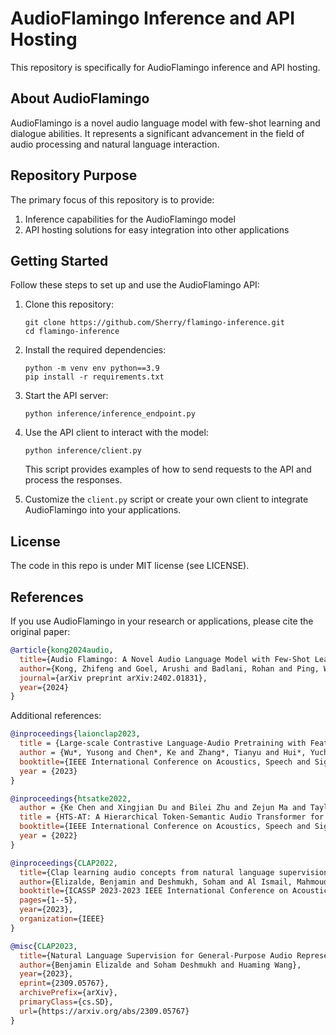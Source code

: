 # AudioFlamingo Inference and API Hosting

This repository is specifically for AudioFlamingo inference and API hosting.

## About AudioFlamingo

AudioFlamingo is a novel audio language model with few-shot learning and dialogue abilities. It represents a significant advancement in the field of audio processing and natural language interaction.

## Repository Purpose

The primary focus of this repository is to provide:

1. Inference capabilities for the AudioFlamingo model
2. API hosting solutions for easy integration into other applications

## Getting Started

Follow these steps to set up and use the AudioFlamingo API:

1. Clone this repository:
   ```
   git clone https://github.com/Sherry/flamingo-inference.git
   cd flamingo-inference
   ```

2. Install the required dependencies:
   ```
   python -m venv env python==3.9
   pip install -r requirements.txt
   ```

3. Start the API server:
   ```
   python inference/inference_endpoint.py
   ```

4. Use the API client to interact with the model:
   ```
   python inference/client.py
   ```

   This script provides examples of how to send requests to the API and process the responses.

5. Customize the `client.py` script or create your own client to integrate AudioFlamingo into your applications.

## License

The code in this repo is under MIT license (see LICENSE).

## References

If you use AudioFlamingo in your research or applications, please cite the original paper:

```bibtex
@article{kong2024audio,
  title={Audio Flamingo: A Novel Audio Language Model with Few-Shot Learning and Dialogue Abilities},
  author={Kong, Zhifeng and Goel, Arushi and Badlani, Rohan and Ping, Wei and Valle, Rafael and Catanzaro, Bryan},
  journal={arXiv preprint arXiv:2402.01831},
  year={2024}
}
```

Additional references:

```bibtex
@inproceedings{laionclap2023,
  title = {Large-scale Contrastive Language-Audio Pretraining with Feature Fusion and Keyword-to-Caption Augmentation},
  author = {Wu*, Yusong and Chen*, Ke and Zhang*, Tianyu and Hui*, Yuchen and Berg-Kirkpatrick, Taylor and Dubnov, Shlomo},
  booktitle={IEEE International Conference on Acoustics, Speech and Signal Processing, ICASSP},
  year = {2023}
}

@inproceedings{htsatke2022,
  author = {Ke Chen and Xingjian Du and Bilei Zhu and Zejun Ma and Taylor Berg-Kirkpatrick and Shlomo Dubnov},
  title = {HTS-AT: A Hierarchical Token-Semantic Audio Transformer for Sound Classification and Detection},
  booktitle={IEEE International Conference on Acoustics, Speech and Signal Processing, ICASSP},
  year = {2022}
}

@inproceedings{CLAP2022,
  title={Clap learning audio concepts from natural language supervision},
  author={Elizalde, Benjamin and Deshmukh, Soham and Al Ismail, Mahmoud and Wang, Huaming},
  booktitle={ICASSP 2023-2023 IEEE International Conference on Acoustics, Speech and Signal Processing (ICASSP)},
  pages={1--5},
  year={2023},
  organization={IEEE}
}

@misc{CLAP2023,
  title={Natural Language Supervision for General-Purpose Audio Representations}, 
  author={Benjamin Elizalde and Soham Deshmukh and Huaming Wang},
  year={2023},
  eprint={2309.05767},
  archivePrefix={arXiv},
  primaryClass={cs.SD},
  url={https://arxiv.org/abs/2309.05767}
}
```
